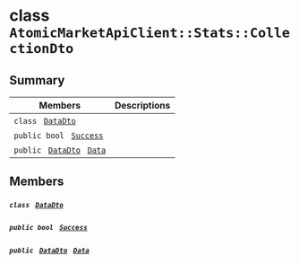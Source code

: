 # class `AtomicMarketApiClient::Stats::CollectionDto` 

## Summary

 Members                                | Descriptions                                
----------------------------------------|---------------------------------------------
`class ` [`DataDto`](.github/workflows/documentation/md/AtomicMarketApiClient--Stats--CollectionDto--DataDto.md#class_atomic_market_api_client_1_1_stats_1_1_collection_dto_1_1_data_dto)        | 
`public bool ` [`Success`](#class_atomic_market_api_client_1_1_stats_1_1_collection_dto_1a506fb037fbb6bfe8f254c021a2c3cfac) | 
`public ` [`DataDto`](.github/workflows/documentation/md/AtomicMarketApiClient--Stats--CollectionDto--DataDto.md#class_atomic_market_api_client_1_1_stats_1_1_collection_dto_1_1_data_dto)` ` [`Data`](#class_atomic_market_api_client_1_1_stats_1_1_collection_dto_1a65c0779654774581967081cf3136bd84) | 

## Members

##### `class ` [`DataDto`](.github/workflows/documentation/md/AtomicMarketApiClient--Stats--CollectionDto--DataDto.md#class_atomic_market_api_client_1_1_stats_1_1_collection_dto_1_1_data_dto) 

##### `public bool ` [`Success`](#class_atomic_market_api_client_1_1_stats_1_1_collection_dto_1a506fb037fbb6bfe8f254c021a2c3cfac) 

##### `public ` [`DataDto`](.github/workflows/documentation/md/AtomicMarketApiClient--Stats--CollectionDto--DataDto.md#class_atomic_market_api_client_1_1_stats_1_1_collection_dto_1_1_data_dto)` ` [`Data`](#class_atomic_market_api_client_1_1_stats_1_1_collection_dto_1a65c0779654774581967081cf3136bd84) 

